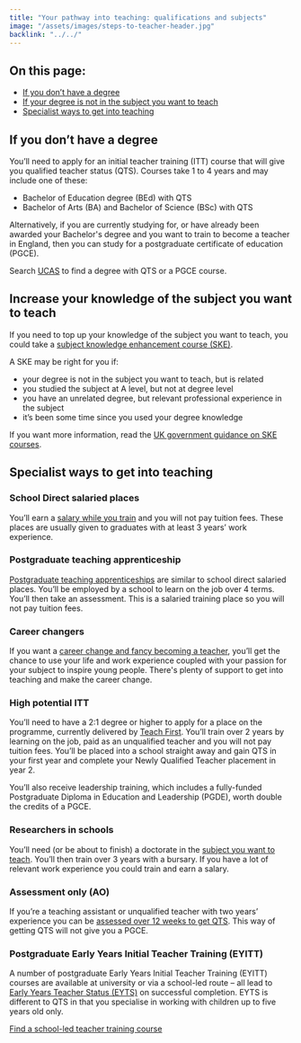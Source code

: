 ```yaml
---
title: "Your pathway into teaching: qualifications and subjects"
image: "/assets/images/steps-to-teacher-header.jpg"
backlink: "../../"
---
```


<div class="content__right">
<h2 class="link-block__header">On this page:</h2>
  
<ul class="link-block__list">
  <li><span><a href="#if-you-dont-have-a-degree">If you don’t have a degree</a></span></li>
  <li><span><a href="#if-your-degree-is-not-in-the-subject-you-want-to-teach">If your degree is not in the subject you want to teach</a></span></li>
  <li><span><a href="#specialist-ways-to-get-into-teaching">Specialist ways to get into teaching</a></span></li>
    </ul>
  </div>


<div class="content__left">


<h2 id="if-you-dont-have-a-degree">If you don’t have a degree</h2>

<p>You’ll need to apply for an initial teacher training (ITT) course that will give you qualified teacher status (QTS). Courses take 1 to 4 years and may include one of these:</p>

  <ul>
  <li><span>Bachelor of Education degree (BEd) with QTS</span></li>
  <li><span>Bachelor of Arts (BA) and Bachelor of Science (BSc) with QTS</span></li>
  </ul>

Alternatively, if you are currently studying for, or have already been awarded your Bachelor's degree and you want to train to become a teacher in England, then you can study for a postgraduate certificate of education (PGCE).  

<p>Search <a href="https://digital.ucas.com/search" target="_blank">UCAS</a> to find a degree with QTS or a PGCE course.</p>

<!--[Go back to the home page](../../)-->

<h2 id="if-your-degree-is-not-in-the-subject-you-want-to-teach">Increase your knowledge of the subject you want to teach</h2>

<p>If you need to top up your knowledge of the subject you want to teach, you could take a <a href="LINK TO GUIDANCE" target="_blank">subject knowledge enhancement course (SKE)</a>.</p> 
  
 <p>A SKE may be right for you if:</p>

  <ul>
  <li><span>your degree is not in the subject you want to teach, but is related</span></li>
  <li><span>you studied the subject at A level, but not at degree level</span></li>
  <li><span>you have an unrelated degree, but relevant professional experience in the subject</span></li>
  <li><span>it’s been some time since you used your degree knowledge</span></li>
  </ul>

<p>If you want more information, read the <a href="LINK TO GUIDANCE" target="_blank">UK government guidance on SKE courses</a>.</p>

<h2 id="specialist-ways-to-get-into-teaching">Specialist ways to get into teaching</h2>

<h3>School Direct salaried places</h3>

<p>You’ll earn a <a href="LINK TO GUIDANCE" target="_blank">salary while you train</a> and you will not pay tuition fees. These places are usually given to graduates with at least 3 years’ work experience.</p>

<h3>Postgraduate teaching apprenticeship</h3>

<p><a href="LINK TO GUIDANCE" target="_blank">Postgraduate teaching apprenticeships</a> are similar to school direct salaried places. You’ll be employed by a school to learn on the job over 4 terms. You’ll then take an assessment. This is a salaried training place so you will not pay tuition fees.</p>

<h3>Career changers</h3>

<p>If you want a <a href="LINK TO GUIDANCE" target="_blank">career change and fancy becoming a teacher</a>, you’ll get the chance to use your life and work experience coupled with your passion for your subject to inspire young people.  There's plenty of support to get into teaching and make the career change. </p>

<h3>High potential ITT</h3>

<p>You’ll need to have a 2:1 degree or higher to apply for a place on the programme, currently delivered by <a href="LINK TO GUIDANCE" target="_blank">Teach First</a>. You’ll train over 2 years by learning on the job, paid as an unqualified teacher and you will not pay tuition fees. You’ll be placed into a school straight away and gain QTS in your first year and complete your Newly Qualified Teacher placement in year 2.</p>
<p>You’ll also receive leadership training, which includes a fully-funded Postgraduate Diploma in Education and Leadership (PGDE), worth double the credits of a PGCE.</p>

<h3>Researchers in schools</h3>

<p>You’ll need (or be about to finish) a doctorate in the <a href="LINK TO GUIDANCE" target="_blank">subject you want to teach</a>. You’ll then train over 3 years with a bursary. If you have a lot of relevant work experience you could train and earn a salary.</p>

<h3>Assessment only (AO)</h3>

<p>If you’re a teaching assistant or unqualified teacher with two years’ experience you can be <a href="LINK TO GUIDANCE" target="_blank">assessed over 12 weeks to get QTS</a>. This way of getting QTS will not give you a PGCE.</p>

<h3>Postgraduate Early Years Initial Teacher Training (EYITT)</h3>

<p>A number of postgraduate Early Years Initial Teacher Training (EYITT) courses are available at university or via a school-led route – all lead to <a href="LINK TO GUIDANCE" target="_blank">Early Years Teacher Status (EYTS)</a> on successful completion. EYTS is different to QTS in that you specialise in working with children up to five years old only.</p>


<p><a href="https://www.gov.uk/find-postgraduate-teacher-training-courses" target="_blank">Find a school-led teacher training course</a></p>



